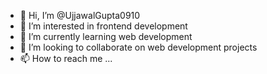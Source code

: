 - 👋 Hi, I’m @UjjawalGupta0910
- 👀 I’m interested in frontend development
- 🌱 I’m currently learning web development
- 💞️ I’m looking to collaborate on web development projects
- 📫 How to reach me ...

<!---
UjjawalGupta0910/UjjawalGupta0910 is a ✨ special ✨ repository because its `README.md` (this file) appears on your GitHub profile.
You can click the Preview link to take a look at your changes.
--->
